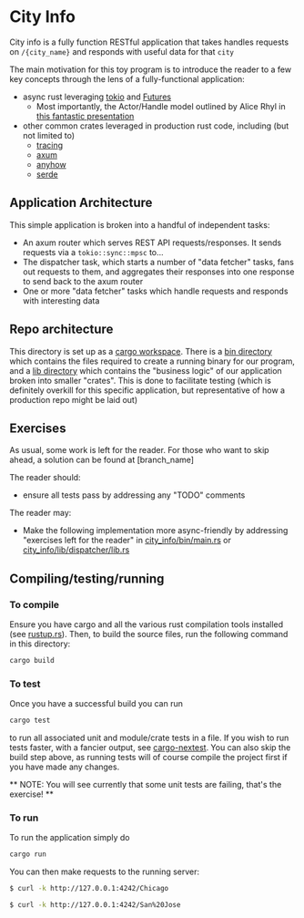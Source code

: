 # City Info
City info is a fully function RESTful application that takes handles requests on `/{city_name}` and responds with useful data for that `city`

The main motivation for this toy program is to introduce the reader to a few key concepts through the lens of a fully-functional application:
* async rust leveraging [tokio](https://tokio.rs/) and [Futures](https://docs.rs/futures/latest/futures/)
    * Most importantly, the Actor/Handle model outlined by Alice Rhyl in [this fantastic presentation](https://www.youtube.com/watch?v=fTXuGRP1ee4)
* other common crates leveraged in production rust code, including (but not limited to)
    * [tracing](https://docs.rs/tracing/latest/tracing/)
    * [axum](https://docs.rs/axum/latest/axum/)
    * [anyhow](https://docs.rs/anyhow/latest/anyhow/)
    * [serde](https://docs.rs/serde/latest/serde/s)

## Application Architecture
This simple application is broken into a handful of independent tasks:
* An axum router which serves REST API requests/responses. It sends requests via a `tokio::sync::mpsc` to...
* The dispatcher task, which starts a number of "data fetcher" tasks, fans out requests to them, and aggregates their responses into one response to send back to the axum router
* One or more "data fetcher" tasks which handle requests and responds with interesting data

## Repo architecture
This directory is set up as a [cargo workspace](https://doc.rust-lang.org/book/ch14-03-cargo-workspaces.html). There is a [bin directory](./city_info/bin) which contains the files required to create a running binary for our program, and a [lib directory](./city_info/lib/) which contains the "business logic" of our application broken into smaller "crates". This is done to facilitate testing (which is definitely overkill for this specific application, but representative of how a production repo might be laid out)

## Exercises
As usual, some work is left for the reader. For those who want to skip ahead, a solution can be found at [branch_name]

The reader should:
* ensure all tests pass by addressing any "TODO" comments

The reader may:
* Make the following implementation more async-friendly by addressing  "exercises left for the reader" in [city_info/bin/main.rs](./city_info/bin/src/main.rs) or [city_info/lib/dispatcher/lib.rs](./city_info/lib/dispatcher/src/lib.rs)

## Compiling/testing/running
### To compile
Ensure you have cargo and all the various rust compilation tools installed (see [rustup.rs](https://rustup.rs/)). Then, to build the source files, run the following command in this directory:
```sh
cargo build
```

### To test
Once you have a successful build you can run
```sh
cargo test
```
to run all associated unit and module/crate tests in a file. If you wish to run tests faster, with a fancier output, see [cargo-nextest](http://nexte.st).
You can also skip the build step above, as running tests will of course compile the project first if you have made any changes.

** NOTE: You will see currently that some unit tests are failing, that's the exercise! **

### To run
To run the application simply do
```sh
cargo run
```

You can then make requests to the running server:
```sh
$ curl -k http://127.0.0.1:4242/Chicago

$ curl -k http://127.0.0.1:4242/San%20Jose
```

